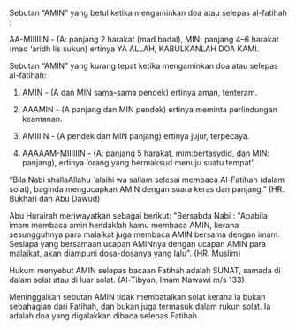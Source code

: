 Sebutan “AMIN” yang betul ketika mengaminkan doa atau selepas al-fatihah :

AA-MIIIIIIN - (A: panjang 2 harakat (mad badal), MIN: panjang 4–6 harakat (mad ‘aridh lis sukun) ertinya YA ALLAH, KABULKANLAH DOA KAMI.


Sebutan “AMIN” yang kurang tepat ketika mengaminkan doa atau selepas al-fatihah:

1. AMIN -  (A dan MIN sama-sama pendek) ertinya aman, tenteram.

2. AAAMIN - (A panjang dan MIN pendek) ertinya meminta perlindungan keamanan.

3. AMIIIIN - (A pendek dan MIN panjang) ertinya jujur, terpecaya.

4. AAAAAM-MIIIIIIN - (A: panjang 5 harakat, mim:bertasydid, dan MIN: panjang), ertinya ‘orang yang bermaksud menuju suatu tempat’.


“Bila Nabi shallaAllahu `alaihi wa sallam selesai membaca Al-Fatihah (dalam solat), baginda mengucapkan AMIN dengan suara keras dan panjang.” (HR. Bukhari dan Abu Dawud)

Abu Hurairah meriwayatkan sebagai berikut: "Bersabda Nabi : "Apabila imam membaca amin hendaklah kamu membaca AMIN, kerana sesungguhnya para malaikat juga membaca AMIN bersama dengan imam. Sesiapa yang bersamaan ucapan AMINnya dengan ucapan AMIN para malaikat, akan diampuni dosa-dosanya yang lalu". (HR. Muslim)


Hukum menyebut AMIN selepas bacaan Fatihah adalah SUNAT, samada di dalam solat atau di luar solat. (Al-Tibyan, Imam Nawawi m/s 133)

Meninggalkan sebutan AMIN tidak membatalkan solat kerana ia bukan sebahagian dari Fatihah, dan bukan juga termasuk dalam rukun solat. Ia adalah doa yang digalakkan dibaca selepas Fatihah.


